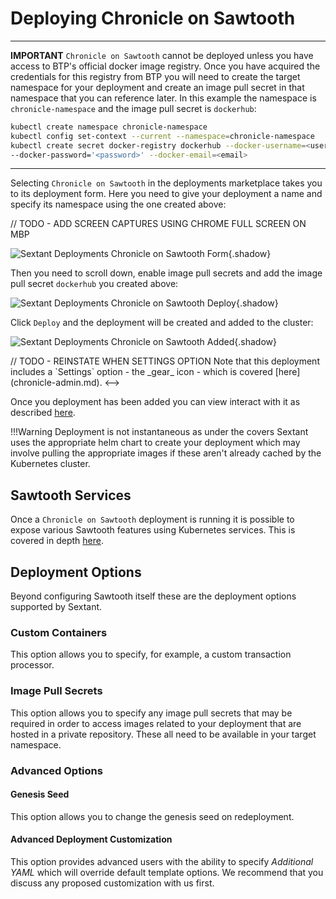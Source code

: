 # Deploying Chronicle on Sawtooth

-----

__IMPORTANT__ `Chronicle on Sawtooth` cannot be deployed unless you have access
to BTP's official docker image registry. Once you have acquired the credentials
for this registry from BTP you will need to create the target namespace for your
deployment and create an image pull secret in that namespace that you can
reference later. In this example the
namespace is `chronicle-namespace` and the image pull secret is `dockerhub`:

```bash
kubectl create namespace chronicle-namespace
kubectl config set-context --current --namespace=chronicle-namespace
kubectl create secret docker-registry dockerhub --docker-username=<username> \
--docker-password='<password>' --docker-email=<email>
```

-----

Selecting `Chronicle on Sawtooth` in the deployments marketplace takes you to
its deployment form. Here you need to give your deployment a name
and specify its namespace using the one created above:

// TODO - ADD SCREEN CAPTURES USING CHROME FULL SCREEN ON MBP

![Sextant Deployments Chronicle on Sawtooth
Form](../../images/sextant-deployments-chronicle-sawtooth-form.png){.shadow}

Then you need to scroll down, enable image pull secrets and add the image pull
secret `dockerhub` you created above:

![Sextant Deployments Chronicle on Sawtooth
Deploy](../../images/sextant-deployments-chronicle-sawtooth-deploy.png){.shadow}

Click `Deploy` and the deployment will be created and added to the cluster:

![Sextant Deployments Chronicle on Sawtooth
Added](../../images/sextant-deployments-chronicle-sawtooth-added.png){.shadow}

<!-->
// TODO - REINSTATE WHEN SETTINGS OPTION

Note that this deployment includes a `Settings` option - the _gear_ icon - which
is covered [here](chronicle-admin.md).
<-->
Once you deployment has been added you can view interact with it as described
[here](../management.md#generic-interactions).

!!!Warning
    Deployment is not instantaneous as under the covers Sextant uses the
    appropriate helm chart to create your deployment which may involve pulling
    the appropriate images if these aren't already cached by the Kubernetes
    cluster.

## Sawtooth Services

Once a `Chronicle on Sawtooth` deployment is running it is possible to expose
various Sawtooth features using Kubernetes services. This is covered in depth
[here](../dlts/sawtooth-services.md).

## Deployment Options

Beyond configuring Sawtooth itself these are the deployment options supported by
Sextant.

### Custom Containers

This option allows you to specify, for example, a custom transaction processor.

### Image Pull Secrets

This option allows you to specify any image pull secrets that may be required in
order to access images related to your deployment that are hosted in a private
repository. These all need to be available in your target namespace.

### Advanced Options

#### Genesis Seed

This option allows you to change the genesis seed on redeployment.

#### Advanced Deployment Customization

This option provides advanced users with the ability to specify
_Additional YAML_ which will override default template options. We recommend
that you discuss any proposed customization with us first.
